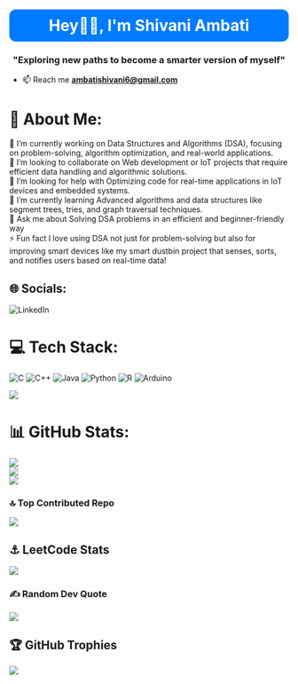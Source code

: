 <h1 align="center" style="background-color:#007BFF;color:white;padding:12px;border-radius:12px;">
  Hey👋🏻, I'm Shivani Ambati
</h1>

</h1>
<h3 align="center">"Exploring new paths to become a smarter version of myself"</h3>

- 📫 Reach me **ambatishivani6@gmail.com**

# 💫 About Me:
🔭 I’m currently working on Data Structures and Algorithms (DSA), focusing on problem-solving, algorithm optimization, and real-world applications.<br>👯 I’m looking to collaborate on Web development or IoT projects that require efficient data handling and algorithmic solutions.<br>🤝 I’m looking for help with Optimizing code for real-time applications in IoT devices and embedded systems.<br>🌱 I’m currently learning Advanced algorithms and data structures like segment trees, tries, and graph traversal techniques.<br>💬 Ask me about Solving DSA problems in an efficient and beginner-friendly way<br>⚡ Fun fact I love using DSA not just for problem-solving but also for improving smart devices like my smart dustbin project that senses, sorts, and notifies users based on real-time data!


## 🌐 Socials:
![LinkedIn](https://img.shields.io/badge/LinkedIn-%230077B5.svg?logo=linkedin&logoColor=white)

# 💻 Tech Stack:
![C](https://img.shields.io/badge/c-%2300599C.svg?style=for-the-badge&logo=c&logoColor=white) ![C++](https://img.shields.io/badge/c++-%2300599C.svg?style=for-the-badge&logo=c%2B%2B&logoColor=white) ![Java](https://img.shields.io/badge/java-%23ED8B00.svg?style=for-the-badge&logo=openjdk&logoColor=white) ![Python](https://img.shields.io/badge/python-3670A0?style=for-the-badge&logo=python&logoColor=ffdd54) ![R](https://img.shields.io/badge/r-%23276DC3.svg?style=for-the-badge&logo=r&logoColor=white) ![Arduino](https://img.shields.io/badge/-Arduino-00979D?style=for-the-badge&logo=Arduino&logoColor=white)

[![](https://visitcount.itsvg.in/api?id=ambatishivani&label=Profile%20Views&color=6&icon=0&pretty=false)](https://visitcount.itsvg.in)
# 📊 GitHub Stats:
![](https://github-readme-stats.vercel.app/api?username=Shivaniambati006&theme=dark&hide_border=false&include_all_commits=true&count_private=false)<br/>
![](https://github-readme-streak-stats.herokuapp.com/?user=Shivaniambati006&theme=dark&hide_border=false)<br/>
![](https://github-readme-stats.vercel.app/api/top-langs/?username=Shivaniambati006&theme=dark&hide_border=false&include_all_commits=true&count_private=false&layout=compact)

### 🔝 Top Contributed Repo
![](https://github-contributor-stats.vercel.app/api?username=Shivaniambati006&limit=5&theme=dark&combine_all_yearly_contributions=true)

## ⚓ LeetCode Stats
![](https://leetcard.jacoblin.cool/ambatishivani6?cache=0)

### ✍️ Random Dev Quote
![](https://quotes-github-readme.vercel.app/api?type=horizontal&theme=radical)

## 🏆 GitHub Trophies
![](https://github-profile-trophy.vercel.app/?username=Shivaniambati006&theme=radical&no-frame=false&no-bg=false&margin-w=4)
